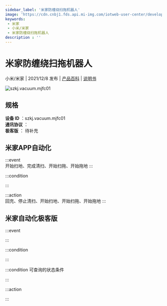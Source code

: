 ```yaml
---
sidebar_label: '米家防缠绕扫拖机器人'
image: 'https://cdn.cnbj1.fds.api.mi-img.com/iotweb-user-center/developer_1679047842505GMHeG744.png?GalaxyAccessKeyId=AKVGLQWBOVIRQ3XLEW&Expires=9223372036854775807&Signature=6JFfvGL5vqXuP9JFcKICuLJxQcg='
keywords: 
 - 米家
 - 小米/米家
 - 米家防缠绕扫拖机器人
description : ''
---
```

# 米家防缠绕扫拖机器人

小米/米家 | 2021/12/8 发布 | [产品百科](https://home.mi.com/webapp/content/baike/product/index.html?model=szkj.vacuum.mjfc01/) | [说明书](https://home.mi.com/views/introduction.html?model=szkj.vacuum.mjfc01&region=cn)

![szkj.vacuum.mjfc01](https://cdn.cnbj1.fds.api.mi-img.com/iotweb-user-center/developer_1679047842505GMHeG744.png?GalaxyAccessKeyId=AKVGLQWBOVIRQ3XLEW&Expires=9223372036854775807&Signature=6JFfvGL5vqXuP9JFcKICuLJxQcg=)

## 规格  
> 
**设备 ID** ：szkj.vacuum.mjfc01  
**通讯协议** ：  
**极客版**  ： 待补充 


## 米家APP自动化  

:::event  
开始扫地、完成清扫、开始扫拖、开始拖地
:::

:::condition  

:::

:::action   
回充、停止清扫、开始扫地、开始扫拖、开始拖地
:::

## 米家自动化极客版  

:::event  

:::

:::condition  

:::

:::condition 可查询的状态条件  

:::

:::action  

:::

        
